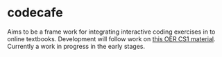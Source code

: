 # codecafe
Aims to be a frame work for integrating interactive coding exercises in to online textbooks. Development will follow work on [this OER CS1 material](https://github.com/jmorwick/cs1-java-book). Currently a work in progress in the early stages. 

